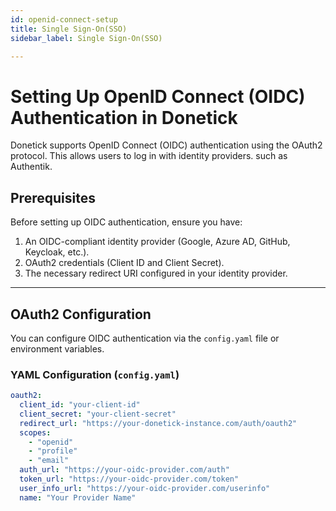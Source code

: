 ```yaml
---
id: openid-connect-setup
title: Single Sign-On(SSO)
sidebar_label: Single Sign-On(SSO)

---
```


# Setting Up OpenID Connect (OIDC) Authentication in Donetick

Donetick supports OpenID Connect (OIDC) authentication using the OAuth2 protocol. This allows users to log in with identity providers. such as Authentik. 

## Prerequisites

Before setting up OIDC authentication, ensure you have:

1. An OIDC-compliant identity provider (Google, Azure AD, GitHub, Keycloak, etc.).
2. OAuth2 credentials (Client ID and Client Secret).
3. The necessary redirect URI configured in your identity provider.

---

## OAuth2 Configuration

You can configure OIDC authentication via the `config.yaml` file or environment variables.

### YAML Configuration (`config.yaml`)

```yaml
oauth2:
  client_id: "your-client-id"
  client_secret: "your-client-secret"
  redirect_url: "https://your-donetick-instance.com/auth/oauth2"
  scopes:
    - "openid"
    - "profile"
    - "email"
  auth_url: "https://your-oidc-provider.com/auth"
  token_url: "https://your-oidc-provider.com/token"
  user_info_url: "https://your-oidc-provider.com/userinfo"
  name: "Your Provider Name"
